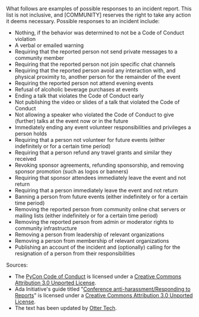 What follows are examples of possible responses to an incident report. This list is not inclusive, and [COMMUNITY] reserves the right to take any action it deems necessary. Possible responses to an incident include:

* Nothing, if the behavior was determined to not be a Code of Conduct violation
* A verbal or emailed warning
* Requiring that the reported person not send private messages to a community member
* Requiring that the reported person not join specific chat channels
* Requiring that the reported person avoid any interaction with, and physical proximity to, another person for the remainder of the event
* Requiring the reported person not attend evening events
* Refusal of alcoholic beverage purchases at events
* Ending a talk that violates the Code of Conduct early
* Not publishing the video or slides of a talk that violated the Code of Conduct
* Not allowing a speaker who violated the Code of Conduct to give (further) talks at the event now or in the future
* Immediately ending any event volunteer responsibilities and privileges a person holds
* Requiring that a person not volunteer for future events (either indefinitely or for a certain time period)
* Requiring that a person refund any travel grants and similar they received
* Revoking sponsor agreements, refunding sponsorship, and removing sponsor promotion (such as logos or banners)
* Requiring that sponsor attendees immediately leave the event and not return
* Requiring that a person immediately leave the event and not return
* Banning a person from future events (either indefinitely or for a certain time period)
* Removing the reported person from community online chat servers or mailing lists (either indefinitely or for a certain time period)
* Removing the reported person from admin or moderator rights to community infrastructure
* Removing a person from leadership of relevant organizations
* Removing a person from membership of relevant organizations
* Publishing an account of the incident and (optionally) calling for the resignation of a person from their responsibilities

Sources:
 * The [PyCon Code of Conduct](https://us.pycon.org/2018/about/code-of-conduct/) is licensed under a [Creative Commons Attribution 3.0 Unported License](http://creativecommons.org/licenses/by/3.0/).
 * Ada Initiative's guide titled "[Conference anti-harassment/Responding to Reports](http://geekfeminism.wikia.com/wiki/Conference_anti-harassment/Responding_to_reports)" is licensed under a [Creative Commons Attribution 3.0 Unported License](http://creativecommons.org/licenses/by/3.0/).
 * The text has been updated by [Otter Tech](https://otter.technology/code-of-conduct-training).
